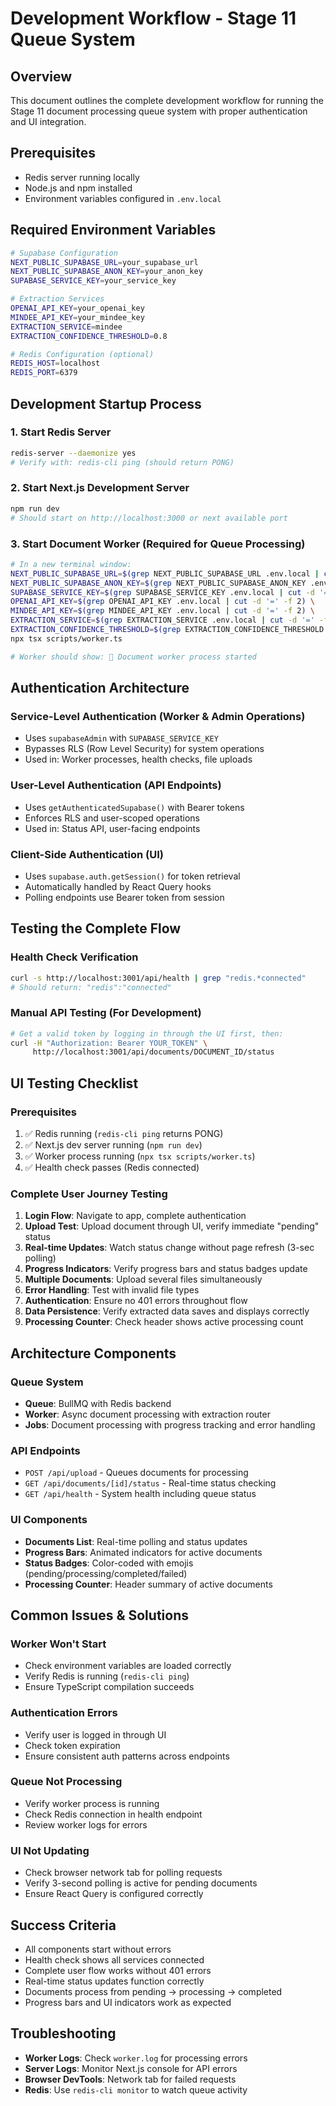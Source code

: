 # Development Workflow - Stage 11 Queue System

## Overview
This document outlines the complete development workflow for running the Stage 11 document processing queue system with proper authentication and UI integration.

## Prerequisites
- Redis server running locally
- Node.js and npm installed
- Environment variables configured in `.env.local`

## Required Environment Variables
```bash
# Supabase Configuration
NEXT_PUBLIC_SUPABASE_URL=your_supabase_url
NEXT_PUBLIC_SUPABASE_ANON_KEY=your_anon_key
SUPABASE_SERVICE_KEY=your_service_key

# Extraction Services
OPENAI_API_KEY=your_openai_key
MINDEE_API_KEY=your_mindee_key
EXTRACTION_SERVICE=mindee
EXTRACTION_CONFIDENCE_THRESHOLD=0.8

# Redis Configuration (optional)
REDIS_HOST=localhost
REDIS_PORT=6379
```

## Development Startup Process

### 1. Start Redis Server
```bash
redis-server --daemonize yes
# Verify with: redis-cli ping (should return PONG)
```

### 2. Start Next.js Development Server
```bash
npm run dev
# Should start on http://localhost:3000 or next available port
```

### 3. Start Document Worker (Required for Queue Processing)
```bash
# In a new terminal window:
NEXT_PUBLIC_SUPABASE_URL=$(grep NEXT_PUBLIC_SUPABASE_URL .env.local | cut -d '=' -f 2) \
NEXT_PUBLIC_SUPABASE_ANON_KEY=$(grep NEXT_PUBLIC_SUPABASE_ANON_KEY .env.local | cut -d '=' -f 2) \
SUPABASE_SERVICE_KEY=$(grep SUPABASE_SERVICE_KEY .env.local | cut -d '=' -f 2) \
OPENAI_API_KEY=$(grep OPENAI_API_KEY .env.local | cut -d '=' -f 2) \
MINDEE_API_KEY=$(grep MINDEE_API_KEY .env.local | cut -d '=' -f 2) \
EXTRACTION_SERVICE=$(grep EXTRACTION_SERVICE .env.local | cut -d '=' -f 2) \
EXTRACTION_CONFIDENCE_THRESHOLD=$(grep EXTRACTION_CONFIDENCE_THRESHOLD .env.local | cut -d '=' -f 2) \
npx tsx scripts/worker.ts

# Worker should show: 🚀 Document worker process started
```

## Authentication Architecture

### Service-Level Authentication (Worker & Admin Operations)
- Uses `supabaseAdmin` with `SUPABASE_SERVICE_KEY`
- Bypasses RLS (Row Level Security) for system operations
- Used in: Worker processes, health checks, file uploads

### User-Level Authentication (API Endpoints)
- Uses `getAuthenticatedSupabase()` with Bearer tokens
- Enforces RLS and user-scoped operations  
- Used in: Status API, user-facing endpoints

### Client-Side Authentication (UI)
- Uses `supabase.auth.getSession()` for token retrieval
- Automatically handled by React Query hooks
- Polling endpoints use Bearer token from session

## Testing the Complete Flow

### Health Check Verification
```bash
curl -s http://localhost:3001/api/health | grep "redis.*connected"
# Should return: "redis":"connected"
```

### Manual API Testing (For Development)
```bash
# Get a valid token by logging in through the UI first, then:
curl -H "Authorization: Bearer YOUR_TOKEN" \
     http://localhost:3001/api/documents/DOCUMENT_ID/status
```

## UI Testing Checklist

### Prerequisites
1. ✅ Redis running (`redis-cli ping` returns PONG)
2. ✅ Next.js dev server running (`npm run dev`)
3. ✅ Worker process running (`npx tsx scripts/worker.ts`)
4. ✅ Health check passes (Redis connected)

### Complete User Journey Testing
1. **Login Flow**: Navigate to app, complete authentication
2. **Upload Test**: Upload document through UI, verify immediate "pending" status
3. **Real-time Updates**: Watch status change without page refresh (3-sec polling)
4. **Progress Indicators**: Verify progress bars and status badges update
5. **Multiple Documents**: Upload several files simultaneously
6. **Error Handling**: Test with invalid file types
7. **Authentication**: Ensure no 401 errors throughout flow
8. **Data Persistence**: Verify extracted data saves and displays correctly
9. **Processing Counter**: Check header shows active processing count

## Architecture Components

### Queue System
- **Queue**: BullMQ with Redis backend
- **Worker**: Async document processing with extraction router
- **Jobs**: Document processing with progress tracking and error handling

### API Endpoints
- `POST /api/upload` - Queues documents for processing  
- `GET /api/documents/[id]/status` - Real-time status checking
- `GET /api/health` - System health including queue status

### UI Components
- **Documents List**: Real-time polling and status updates
- **Progress Bars**: Animated indicators for active documents
- **Status Badges**: Color-coded with emojis (pending/processing/completed/failed)
- **Processing Counter**: Header summary of active documents

## Common Issues & Solutions

### Worker Won't Start
- Check environment variables are loaded correctly
- Verify Redis is running (`redis-cli ping`)
- Ensure TypeScript compilation succeeds

### Authentication Errors
- Verify user is logged in through UI
- Check token expiration
- Ensure consistent auth patterns across endpoints

### Queue Not Processing
- Verify worker process is running
- Check Redis connection in health endpoint
- Review worker logs for errors

### UI Not Updating
- Check browser network tab for polling requests
- Verify 3-second polling is active for pending documents
- Ensure React Query is configured correctly

## Success Criteria
- All components start without errors
- Health check shows all services connected
- Complete user flow works without 401 errors
- Real-time status updates function correctly
- Documents process from pending → processing → completed
- Progress bars and UI indicators work as expected

## Troubleshooting
- **Worker Logs**: Check `worker.log` for processing errors
- **Server Logs**: Monitor Next.js console for API errors  
- **Browser DevTools**: Network tab for failed requests
- **Redis**: Use `redis-cli monitor` to watch queue activity